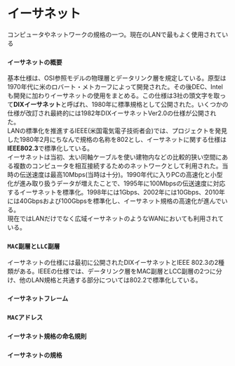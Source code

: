 # イーサネット
コンピュータやネットワークの規格の一つ。現在のLANで最もよく使用されている

### `イーサネットの概要`
基本仕様は、OSI参照モデルの物理層とデータリンク層を規定している。原型は1970年代に米のロバート・メトカーフによって開発された。その後DEC、Intelも開発に加わりイーサネットの使用をまとめる。この仕様は3社の頭文字を取って**DIXイーサネット**と呼ばれ、1980年に標準規格として公開された。いくつかの仕様が改訂され最終的には1982年DIXイーサネットVer2.0の仕様が公開された。  
LANの標準化を推進するIEEE(米国電気電子技術者会)では、プロジェクトを発見した1980年2月にちなんで規格の名称を802とし、イーサネットに関する仕様は**IEEE802.3**で標準化している。  
イーサネットは当初、太い同軸ケーブルを使い建物内などの比較的狭い空間にある複数のコンピュータを相互接続するためのネットワークとして利用された。当時の伝送速度は最高10Mbps(当時は十分)。1990年代に入りPCの高速化と小型化が進み取り扱うデータが増えたことで、1995年に100Mbpsの伝送速度に対応するイーサネットを標準化。1998年には1Gbps、2002年には10Gbps、2010年には40Gbpsおよび100Gbpsを標準化し、イーサネット規格の高速化が進んでいる。  
現在ではLANだけでなく広域イーサネットのようなWANにおいても利用されている。
### `MAC副層とLLC副層`
イーサネットの仕様には最初に公開されたDIXイーサネットとIEEE 802.3の2種類がある。IEEEの仕様では、データリンク層をMAC副層とLCC副層の2つに分け、他のLAN規格と共通する部分については802.2で標準化している。
### `イーサネットフレーム`
### `MACアドレス`
### `イーサネット規格の命名規則`
### `イーサネットの規格`
